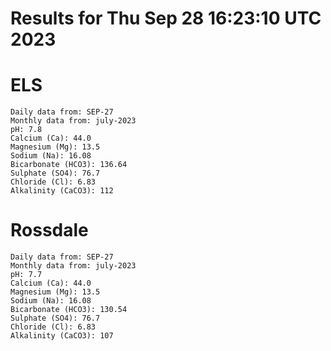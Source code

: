 # Results for Thu Sep 28 16:23:10 UTC 2023
# ELS
```
Daily data from: SEP-27
Monthly data from: july-2023
pH: 7.8
Calcium (Ca): 44.0
Magnesium (Mg): 13.5
Sodium (Na): 16.08
Bicarbonate (HCO3): 136.64
Sulphate (SO4): 76.7
Chloride (Cl): 6.83
Alkalinity (CaCO3): 112
```
# Rossdale
```
Daily data from: SEP-27
Monthly data from: july-2023
pH: 7.7
Calcium (Ca): 44.0
Magnesium (Mg): 13.5
Sodium (Na): 16.08
Bicarbonate (HCO3): 130.54
Sulphate (SO4): 76.7
Chloride (Cl): 6.83
Alkalinity (CaCO3): 107
```

